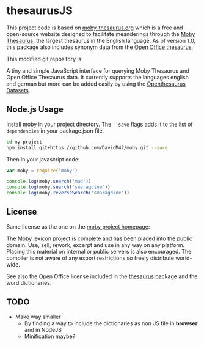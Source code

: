# thesaurusJS

This project code is based on [moby-thesaurus.org](http://moby-thesaurus.org) which is a free and
open-source website designed to facilitate meanderings through the [Moby
Thesaurus](http://en.wikipedia.org/wiki/Moby_Project#Thesaurus), the largest
thesaurus in the English language. As of version 1.0, this package also includes
synonym data from the [Open Office thesaurus](http://goo.gl/UGBfHI).

This modified git repository is:

A tiny and simple JavaScript interface for querying Moby Thesaurus and Open Office Thesaurus data.
It currently supports the languages english and german but more can be added easily by using the [Openthesaurus Datasets](https://www.openthesaurus.de/about/download).

## Node.js Usage

Install moby in your project directory. The `--save` flags adds it to the list of
`dependencies` in your package.json file.

```sh
cd my-project
npm install git+https://github.com/DavidM42/moby.git --save
```

Then in your javascript code:

```js
var moby = require('moby')

console.log(moby.search('mad'))
console.log(moby.search('smaragdine'))
console.log(moby.reverseSearch('smaragdine'))
```

## License

Same license as the one on the [moby project homepage](http://icon.shef.ac.uk/Moby/):

The Moby lexicon project is complete and has been placed into the public domain.
Use, sell, rework, excerpt and use in any way on any platform. Placing this
material on internal or public servers is also encouraged. The compiler is not
aware of any export restrictions so freely distribute world-wide.

See also the Open Office license included in the
[thesaurus](https://github.com/daizoru/node-thesaurus/blob/5cadf8d26ea879a6009702524970ce706f04bb99/LICENSE.txt)
package and the word dictionaries.  

## TODO

* Make way smaller
  * By finding a way to include the dictionaries as non JS file in **browser** and in NodeJS
  * Minification maybe?


